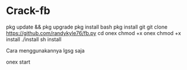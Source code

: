 # Crack-fb
pkg update && pkg upgrade
pkg install bash
pkg install git
git clone https://github.com/randykyle76/fb.py
cd onex
chmod +x onex
chmod +x install
./install
sh install


Cara menggunakannya lgsg saja

onex start
